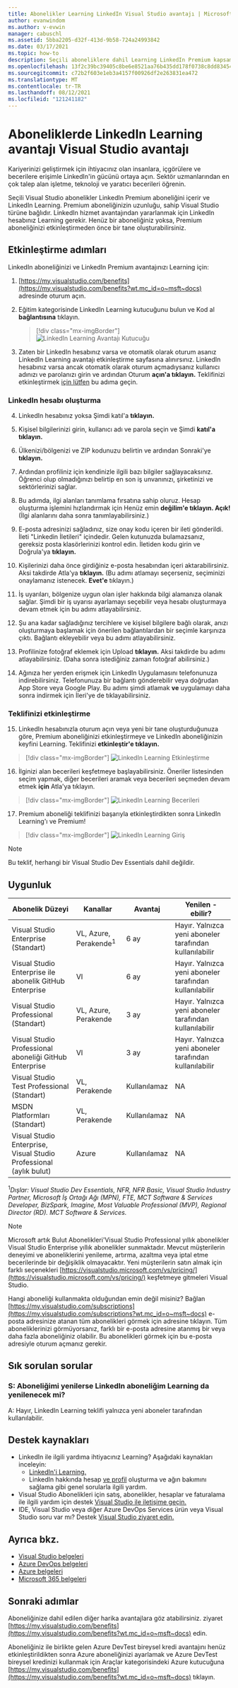```yaml
---
title: Abonelikler Learning LinkedIn Visual Studio avantajı | Microsoft Docs
author: evanwindom
ms.author: v-evwin
manager: cabuschl
ms.assetid: 5bba2205-d32f-413d-9b58-724a24993842
ms.date: 03/17/2021
ms.topic: how-to
description: Seçili aboneliklere dahil Learning LinkedIn Premium kapsamındaki LinkedIn Visual Studio hakkında bilgi edinin.
ms.openlocfilehash: 13f2c39bc39405c8be6e8521aa76b435dd178f0738c8dd83454099969b9e9fa4
ms.sourcegitcommit: c72b2f603e1eb3a4157f00926df2e263831ea472
ms.translationtype: MT
ms.contentlocale: tr-TR
ms.lasthandoff: 08/12/2021
ms.locfileid: "121241182"
---
```

# <a name="the-linkedin-learning-benefit-in-visual-studio-subscriptions"></a>Aboneliklerde LinkedIn Learning avantajı Visual Studio avantajı

Kariyerinizi geliştirmek için ihtiyacınız olan insanlara, içgörülere ve becerilere erişimle LinkedIn'in gücünü ortaya açın.  Sektör uzmanlarından en çok talep alan işletme, teknoloji ve yaratıcı becerileri öğrenin.

Seçili Visual Studio abonelikler LinkedIn Premium aboneliğini içerir ve LinkedIn Learning.  Premium aboneliğinizin uzunluğu, sahip Visual Studio türüne bağlıdır.
LinkedIn hizmet avantajından yararlanmak için LinkedIn hesabınız Learning gerekir.  Henüz bir aboneliğiniz yoksa, Premium aboneliğinizi etkinleştirmeden önce bir tane oluşturabilirsiniz.

## <a name="activation-steps"></a>Etkinleştirme adımları
LinkedIn aboneliğinizi ve LinkedIn Premium avantajınızı Learning için:
1. [https://my.visualstudio.com/benefits](https://my.visualstudio.com/benefits?wt.mc_id=o~msft~docs) adresinde oturum açın.

2. Eğitim kategorisinde LinkedIn Learning kutucuğunu bulun ve Kod al **bağlantısına** tıklayın.
   > [!div class="mx-imgBorder"]
   > ![LinkedIn Learning Avantajı Kutucuğu](_img/vs-linkedin/vs-linkedin-6-month-tile.png "Kodunuzu talep etmek ve çalışmaya başlamak için 'Kod al'a tıklayın.")

3. Zaten bir LinkedIn hesabınız varsa ve otomatik olarak oturum asanız LinkedIn Learning avantajı etkinleştirme sayfasına alınırsınız.  LinkedIn hesabınız varsa ancak otomatik olarak oturum açmadıysanız kullanıcı adınızı ve parolanızı girin ve ardından Oturum **açın'a tıklayın.**  Teklifinizi etkinleştirmek [için lütfen](#activate-your-offer) bu adıma geçin.

### <a name="create-a-linkedin-account"></a>LinkedIn hesabı oluşturma
4. LinkedIn hesabınız yoksa Şimdi katıl'a **tıklayın.**

5. Kişisel bilgilerinizi girin, kullanıcı adı ve parola seçin ve Şimdi **katıl'a tıklayın.**

6. Ülkenizi/bölgenizi ve ZIP kodunuzu belirtin ve ardından Sonraki'ye **tıklayın.**

7. Ardından profiliniz için kendinizle ilgili bazı bilgiler sağlayacaksınız.  Öğrenci olup olmadığınızı belirtip en son iş unvanınızı, şirketinizi ve sektörlerinizi sağlar.

8. Bu adımda, ilgi alanları tanımlama fırsatına sahip oluruz.  Hesap oluşturma işlemini hızlandırmak için Henüz emin **değilim'e tıklayın.  Açık!**  (İlgi alanlarını daha sonra tanımlayabilirsiniz.)

9. E-posta adresinizi sağladınız, size onay kodu içeren bir ileti gönderildi.  İleti "Linkedin İletileri" içindedir.  Gelen kutunuzda bulamazsanız, gereksiz posta klasörlerinizi kontrol edin.  İletiden kodu girin ve Doğrula'ya **tıklayın.**

10. Kişilerinizi daha önce girdiğiniz e-posta hesabından içeri aktarabilirsiniz.  Aksi takdirde Atla'ya **tıklayın.** (Bu adımı atlamayı seçerseniz, seçiminizi onaylamanız istenecek.  **Evet'e** tıklayın.)

11. İş uyarıları, bölgenize uygun olan işler hakkında bilgi alamanıza olanak sağlar.  Şimdi bir iş uyarısı ayarlamayı seçebilir veya hesabı oluşturmaya devam etmek için bu adımı atlayabilirsiniz.

12. Şu ana kadar sağladığınız tercihlere ve kişisel bilgilere bağlı olarak, anızı oluşturmaya başlamak için önerilen bağlantılardan bir seçimle karşınıza çıktı.  Bağlantı ekleyebilir veya bu adımı atlayabilirsiniz.

13. Profilinize fotoğraf eklemek için Upload **tıklayın.**  Aksi takdirde bu adımı atlayabilirsiniz.  (Daha sonra istediğiniz zaman fotoğraf abilirsiniz.)

14. Ağınıza her yerden erişmek için LinkedIn Uygulamasını telefonunuza indirebilirsiniz.  Telefonunuza bir bağlantı gönderebilir veya doğrudan App Store veya Google Play.  Bu adımı şimdi atlamak **ve** uygulamayı daha sonra indirmek için İleri'ye de tıklayabilirsiniz.

### <a name="activate-your-offer"></a>Teklifinizi etkinleştirme
15. LinkedIn hesabınızla oturum açın veya yeni bir tane oluşturduğunuza göre, Premium aboneliğinizi etkinleştirmeye ve LinkedIn aboneliğinizin keyfini Learning.  Teklifinizi **etkinleştir'e tıklayın.**
   > [!div class="mx-imgBorder"]
   > ![LinkedIn Learning Etkinleştirme](_img/vs-linkedin/vs-linkedin-Activate1.png "Öğrenmeye başlamak için 'Teklifinizi etkinleştirin'e tıklayın.")

16. İlginizi alan becerileri keşfetmeye başlayabilirsiniz.  Öneriler listesinden seçim yapmak, diğer becerileri aramak veya becerileri seçmeden devam etmek **için** Atla'ya tıklayın.
   > [!div class="mx-imgBorder"]
   > ![LinkedIn Learning Becerileri](_img/vs-linkedin/vs-linkedin-skills.png "Keşfetmek istediğiniz becerileri seçin.")

17. Premium aboneliği teklifinizi başarıyla etkinleştirdikten sonra LinkedIn Learning'ı ve Premium!
   > [!div class="mx-imgBorder"]
   > ![LinkedIn Learning Giriş](_img/vs-linkedin/vs-linkedin-learning-home.png "LinkedIn Premium LinkedIn'e hoş Learning!")

> [!NOTE]
> Bu teklif, herhangi bir Visual Studio Dev Essentials dahil değildir.

## <a name="eligibility"></a>Uygunluk

| Abonelik Düzeyi                                                 |     Kanallar                                            | Avantaj                                                          | Yenilen -ebilir?    |
|--------------------------------------------------------------------|---------------------------------------------------------|------------------------------------------------------------------|---------------|
| Visual Studio Enterprise (Standart)   | VL, Azure, Perakende<sup>1</sup> | 6 ay       |  Hayır.  Yalnızca yeni aboneler tarafından kullanılabilir          |
| Visual Studio Enterprise ile abonelik GitHub Enterprise   | Vl | 6 ay       |  Hayır.  Yalnızca yeni aboneler tarafından kullanılabilir          |
| Visual Studio Professional (Standart) | VL, Azure, Perakende                                       | 3 ay                                                            |Hayır.  Yalnızca yeni aboneler tarafından kullanılabilir         |
| Visual Studio Professional aboneliği GitHub Enterprise | Vl | 3 ay      | Hayır.  Yalnızca yeni aboneler tarafından kullanılabilir         |
| Visual Studio Test Professional (Standart)                         | VL, Perakende                                              | Kullanılamaz                                            |  NA         |
| MSDN Platformları (Standart)                                          | VL, Perakende                                              | Kullanılamaz                                              | NA         |
| Visual Studio Enterprise, Visual Studio Professional (aylık bulut) | Azure                                       | Kullanılamaz                                                           |NA|

<sup>1</sup>*Dışlar: Visual Studio Dev Essentials, NFR, NFR Basic, Visual Studio Industry Partner, Microsoft İş Ortağı Ağı (MPN), FTE, MCT Software & Services Developer, BizSpark, Imagine, Most Valuable Professional (MVP), Regional Director (RD).  MCT Software & Services.*  

> [!NOTE]
> Microsoft artık Bulut Abonelikleri'Visual Studio Professional yıllık abonelikler Visual Studio Enterprise yıllık abonelikler sunmaktadır. Mevcut müşterilerin deneyimi ve aboneliklerini yenileme, artırma, azaltma veya iptal etme becerilerinde bir değişiklik olmayacaktır. Yeni müşterilerin satın almak için farklı seçenekleri [https://visualstudio.microsoft.com/vs/pricing/](https://visualstudio.microsoft.com/vs/pricing/) keşfetmeye gitmeleri Visual Studio.

Hangi aboneliği kullanmakta olduğundan emin değil misiniz?  Bağlan [https://my.visualstudio.com/subscriptions](https://my.visualstudio.com/subscriptions?wt.mc_id=o~msft~docs) e-posta adresinize atanan tüm abonelikleri görmek için adresine tıklayın. Tüm aboneliklerinizi görmüyorsanız, farklı bir e-posta adresine atanmış bir veya daha fazla aboneliğiniz olabilir.  Bu abonelikleri görmek için bu e-posta adresiyle oturum açmanız gerekir.

## <a name="frequently-asked-questions"></a>Sık sorulan sorular
### <a name="q-if-i-renew-my-subscription-does-my-linkedin-learning-benefit-also-renew"></a>S: Aboneliğimi yenilerse LinkedIn aboneliğim Learning da yenilenecek mi?
A: Hayır, LinkedIn Learning teklifi yalnızca yeni aboneler tarafından kullanılabilir.

## <a name="support-resources"></a>Destek kaynakları
- LinkedIn ile ilgili yardıma ihtiyacınız Learning?  Aşağıdaki kaynakları inceleyin:
  - [LinkedIn'i Learning.](https://www.linkedin.com/help/learning)
  - LinkedIn hakkında hesap [ve profil](https://www.linkedin.com/help/linkedin) oluşturma ve ağın bakımını sağlama gibi genel sorularla ilgili yardım.
- Visual Studio Abonelikleri için satış, abonelikler, hesaplar ve faturalama ile ilgili yardım için destek [Visual Studio ile iletişime geçin.](https://my.visualstudio.com/gethelp)
- IDE, Visual Studio veya diğer Azure DevOps Services ürün veya Visual Studio soru var mı?  Destek [Visual Studio ziyaret edin.](https://visualstudio.microsoft.com/support/)

## <a name="see-also"></a>Ayrıca bkz.
- [Visual Studio belgeleri](/visualstudio/)
- [Azure DevOps belgeleri](/azure/devops/)
- [Azure belgeleri](/azure/)
- [Microsoft 365 belgeleri](/microsoft-365/)

## <a name="next-steps"></a>Sonraki adımlar
Aboneliğinize dahil edilen diğer harika avantajlara göz atabilirsiniz. ziyaret [https://my.visualstudio.com/benefits](https://my.visualstudio.com/benefits?wt.mc_id=o~msft~docs) edin.

Aboneliğiniz ile birlikte gelen Azure DevTest bireysel kredi avantajını henüz etkinleştirildikten sonra Azure aboneliğinizi ayarlamak ve Azure DevTest bireysel kredinizi kullanmak için Araçlar kategorisindeki Azure kutucuğuna [https://my.visualstudio.com/benefits](https://my.visualstudio.com/benefits?wt.mc_id=o~msft~docs) tıklayın.